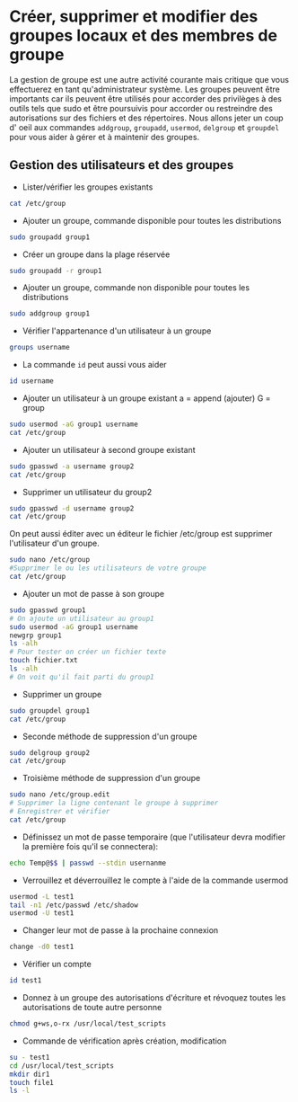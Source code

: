 # Créer, supprimer et modifier des groupes locaux et des membres de groupe
La gestion de groupe est une autre activité courante mais critique que vous effectuerez en tant qu'administrateur système.
Les groupes peuvent être importants car ils peuvent être utilisés pour accorder des privilèges à des outils tels que sudo et être poursuivis pour accorder ou restreindre des autorisations sur des fichiers et des répertoires.
Nous allons jeter un coup d' oeil aux commandes `addgroup`, `groupadd`, `usermod`, `delgroup` et `groupdel` pour vous aider à gérer et à maintenir des groupes.

## Gestion des utilisateurs et des groupes

- Lister/vérifier les groupes existants

```bash
cat /etc/group
```

- Ajouter un groupe, commande disponible pour toutes les distributions

```bash
sudo groupadd group1
```

- Créer un groupe dans la plage réservée

```bash
sudo groupadd -r group1
```

- Ajouter un groupe, commande non disponible pour toutes les distributions

```bash
sudo addgroup group1
```
- Vérifier l'appartenance d'un utilisateur à un groupe

```bash
groups username
```

- La commande `id` peut aussi vous aider

```bash
id username
```

- Ajouter un utilisateur à un groupe existant
a = append (ajouter)
G = group

```bash
sudo usermod -aG group1 username
cat /etc/group
```

- Ajouter un utilisateur à second groupe existant

```bash
sudo gpasswd -a username group2
cat /etc/group
```

- Supprimer un utilisateur du group2

```bash
sudo gpasswd -d username group2
cat /etc/group
```

On peut aussi éditer avec un éditeur le fichier /etc/group est supprimer l'utilisateur d'un groupe.

```bash
sudo nano /etc/group
#Supprimer le ou les utilisateurs de votre groupe
cat /etc/group
```

- Ajouter un mot de passe à son groupe

```bash
sudo gpasswd group1
# On ajoute un utilisateur au group1
sudo usermod -aG group1 username
newgrp group1
ls -alh
# Pour tester on créer un fichier texte
touch fichier.txt
ls -alh
# On voit qu'il fait parti du group1
```

- Supprimer un groupe

```bash
sudo groupdel group1
cat /etc/group
```

- Seconde méthode de suppression d'un groupe

```bash
sudo delgroup group2
cat /etc/group
```

- Troisième méthode de suppression d'un groupe
```bash
sudo nano /etc/group.edit
# Supprimer la ligne contenant le groupe à supprimer
# Enregistrer et vérifier
cat /etc/group
```

- Définissez un mot de passe temporaire (que l'utilisateur devra modifier la première fois qu'il se connectera):

```bash
echo Temp@$$ | passwd --stdin usernanme
```

- Verrouillez et déverrouillez le compte à l'aide de la commande usermod

```bash
usermod -L test1
tail -n1 /etc/passwd /etc/shadow
usermod -U test1
```

- Changer leur mot de passe à la prochaine connexion

```bash
change -d0 test1
```

- Vérifier un compte

```bash
id test1
```

- Donnez à un groupe des autorisations d'écriture et révoquez toutes les autorisations de toute autre personne

```bash
chmod g+ws,o-rx /usr/local/test_scripts
```

- Commande de vérification après création, modification

```bash
su - test1
cd /usr/local/test_scripts
mkdir dir1
touch file1
ls -l
```
